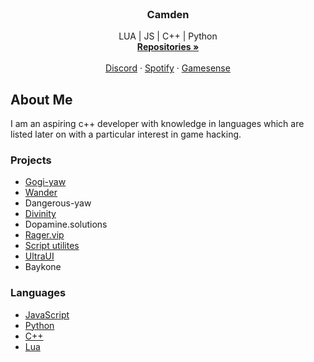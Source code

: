 <br />
<p align="center">
  <!--<a href="https://github.com/othneildrew/Best-README-Template">
    <img src="images/logo.png" alt="Logo" width="80" height="80">
  </a>-->

  <h3 align="center">Camden</h3>

  <p align="center">
    LUA | JS | C++ | Python
    <br />
    <a href="https://github.com/Camd3n?tab=repositories"><strong>Repositories »</strong></a>
    <br />
    <br />
    <a href="discord">Discord</a>
    ·
    <a href="https://open.spotify.com/user/fvatm35ghy94kchxztrzdvpr9?si=dbc6bfd3a7e5474e">Spotify</a>
    ·
    <a href="https://gamesense.pub/forums/profile.php?id=11454">Gamesense</a>
  </p>
</p>


## About Me

I am an aspiring c++ developer with knowledge in languages which are listed later on with a particular interest in game hacking.

### Projects
* [Gogi-yaw](https://github.com/Camd3n/gogi-yaw_gamesense)
* [Wander](https://github.com/Camd3n/wander-lua_source)
* Dangerous-yaw
* [Divinity](https://github.com/Camd3n/onetap-scripts_assorted)
* Dopamine.solutions
* [Rager.vip](https://hvh.expert/)
* [Script utilites](https://github.com/Camd3n/script-utilities)
* [UltraUI](https://github.com/Camd3n/UltraUI)
* Baykone

### Languages
* [JavaScript](https://www.javascript.com/)
* [Python](https://www.python.org/)
* [C++](https://www.cplusplus.com/)
* [Lua](https://www.lua.org/)
